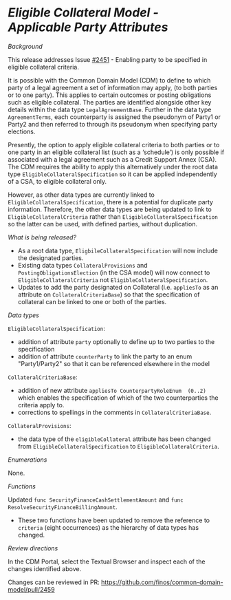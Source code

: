 # _Eligible Collateral Model - Applicable Party Attributes_

_Background_

This release addresses Issue [#2451](https://github.com/finos/common-domain-model/issues/2451) - Enabling party to be specified in eligible collateral criteria.

It is possible with the Common Domain Model (CDM) to define to which party of a legal agreement a set of information may apply, (to both parties or to one party). This applies to certain outcomes or posting obligations such as eligible collateral. The parties are identified alongside other key details within the data type `LegalAgreementBase`. Further in the data type `AgreementTerms`, each counterparty is assigned the pseudonym of Party1 or Party2 and then referred to through its pseudonym when specifying party elections.

Presently, the option to apply eligible collateral criteria to both parties or to one party in an eligible collateral list (such as a ‘schedule’) is only possible if associated with a legal agreement such as a Credit Support Annex (CSA).​ The CDM requires the ability to apply this alternatively under the root data type `EligibleCollateralSpecification` so it can be applied independently of a CSA, to eligible collateral only.

However, as other data types are currently linked to `EligibleCollateralSpecification`, there is a potential for duplicate party information.  Therefore, the other data types are being updated to link to `EligibleCollateralCriteria` rather than `EligibleCollateralSpecification` so the latter can be used, with defined parties, without duplication.

_What is being released?_

- As a root data type, `EligbileCollateralSpecification` will now include the designated parties.
- Existing data types `CollateralProvisions` and `PostingObligationsElection` (in the CSA model) will now connect to `EligibleCollateralCriteria` not `EligibleCollateralSpecification`.
- Updates to add the party designated on Collateral (i.e. `appliesTo` as an attribute on `CollateralCriteriaBase`) so that the specification of collateral can be linked to one or both of the parties.

_Data types_

`EligibleCollateralSpecification`:
- addition of attribute `party` optionally to define up to two parties to the specification
- addition of attribute `counterParty` to link the party to an enum "Party1/Party2" so that it can be referenced elsewhere in the model

`CollateralCriteriaBase`:
- addition of new attribute `appliesTo CounterpartyRoleEnum  (0..2)` which enables the specification of which of the two counterparties the criteria apply to.
- corrections to spellings in the comments in `CollateralCriteriaBase`.

`CollateralProvisions`:
- the data type of the `eligibleCollateral` attribute has been changed from `EligibleCollateralSpecification` to `EligibleCollateralCriteria`.

_Enumerations_

None.

_Functions_

Updated `func SecurityFinanceCashSettlementAmount` and `func ResolveSecurityFinanceBillingAmount`.
- These two functions have been updated to remove the reference to `criteria` (eight occurrences) as the hierarchy of data types has changed.

_Review directions_

In the CDM Portal, select the Textual Browser and inspect each of the changes identified above.

Changes can be reviewed in PR: https://github.com/finos/common-domain-model/pull/2459
